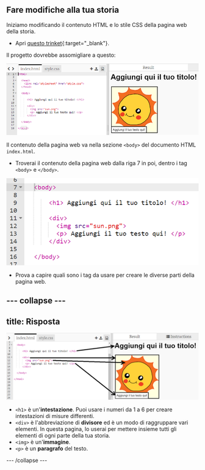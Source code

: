 ## Fare modifiche alla tua storia

Iniziamo modificando il contenuto HTML e lo stile CSS della pagina web della storia.

+ Apri [questo trinket](http://jumpto.cc/web-story){:target="_blank"}.

Il progetto dovrebbe assomigliare a questo:

![screenshot](images/story-starter.png)

Il contenuto della pagina web va nella sezione `<body>` del documento HTML `index.html`.

+ Troverai il contenuto della pagina web dalla riga 7 in poi, dentro i tag `<body>` e `</body>`.

![screenshot](images/story-html.png)

+ Prova a capire quali sono i tag da usare per creare le diverse parti della pagina web.

## \--- collapse \---

## title: Risposta

![screenshot](images/story-elements.png)

+ `<h1>` è un'**intestazione**. Puoi usare i numeri da 1 a 6 per creare intestazioni di misure differenti.
+ `<div>` è l'abbreviazione di **divisore** ed è un modo di raggruppare vari elementi. In questa pagina, lo userai per mettere insieme tutti gli elementi di ogni parte della tua storia.
+ `<img>` è un'**immagine**.
+ `<p>` è un **paragrafo** del testo.

\--- /collapse \---